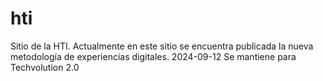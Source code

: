 # hti
Sitio de la HTI. Actualmente en este sitio se encuentra publicada la nueva metodología de experiencias digitales.
2024-09-12 Se mantiene para Techvolution 2.0
